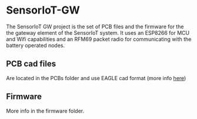 # SensorIoT-GW

The SensorIoT GW project is the set of PCB files and the firmware for the the gateway element of the SensorIoT system. It uses an ESP8266 for MCU and Wifi capabilities and an RFM69 packet radio for communicating with the battery operated nodes.

## PCB cad files
Are located in the PCBs folder and use EAGLE cad format (more info [here](https://www.autodesk.com/products/eagle/overview))

## Firmware
More info in the firmware folder.

